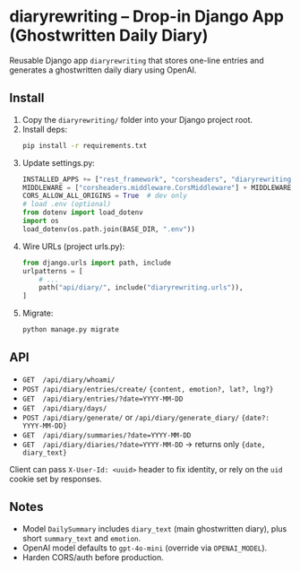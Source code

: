 
# diaryrewriting – Drop-in Django App (Ghostwritten Daily Diary)

Reusable Django app `diaryrewriting` that stores one-line entries and generates a ghostwritten daily diary using OpenAI.

## Install

1) Copy the `diaryrewriting/` folder into your Django project root.
2) Install deps:
   ```bash
   pip install -r requirements.txt
   ```
3) Update settings.py:
   ```python
   INSTALLED_APPS += ["rest_framework", "corsheaders", "diaryrewriting"]
   MIDDLEWARE = ["corsheaders.middleware.CorsMiddleware"] + MIDDLEWARE
   CORS_ALLOW_ALL_ORIGINS = True  # dev only
   # load .env (optional)
   from dotenv import load_dotenv
   import os
   load_dotenv(os.path.join(BASE_DIR, ".env"))
   ```
4) Wire URLs (project urls.py):
   ```python
   from django.urls import path, include
   urlpatterns = [
       # ...
       path("api/diary/", include("diaryrewriting.urls")),
   ]
   ```
5) Migrate:
   ```bash
   python manage.py migrate
   ```

## API

- `GET  /api/diary/whoami/`
- `POST /api/diary/entries/create/`  `{content, emotion?, lat?, lng?}`
- `GET  /api/diary/entries/?date=YYYY-MM-DD`
- `GET  /api/diary/days/`
- `POST /api/diary/generate/` or `/api/diary/generate_diary/` `{date?: YYYY-MM-DD}`
- `GET  /api/diary/summaries/?date=YYYY-MM-DD`
- `GET  /api/diary/diaries/?date=YYYY-MM-DD`  → returns only `{date, diary_text}`

Client can pass `X-User-Id: <uuid>` header to fix identity, or rely on the `uid` cookie set by responses.

## Notes
- Model `DailySummary` includes `diary_text` (main ghostwritten diary), plus short `summary_text` and `emotion`.
- OpenAI model defaults to `gpt-4o-mini` (override via `OPENAI_MODEL`).
- Harden CORS/auth before production.
